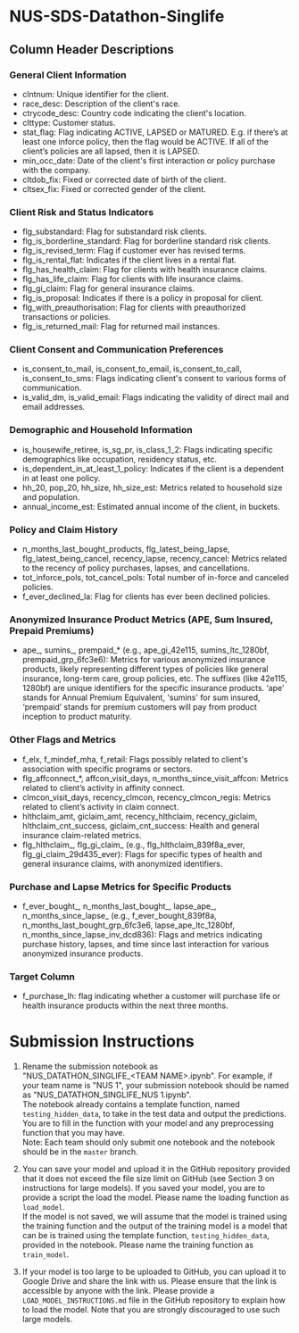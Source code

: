 # NUS-SDS-Datathon-Singlife

## Column Header Descriptions

### General Client Information

- clntnum: Unique identifier for the client.
- race_desc: Description of the client's race.
- ctrycode_desc: Country code indicating the client's location.
- clttype: Customer status.
- stat_flag: Flag indicating ACTIVE, LAPSED or MATURED. E.g. if there’s at least one inforce policy, then the flag would be ACTIVE. If all of the client’s policies are all lapsed, then it is LAPSED.
- min_occ_date: Date of the client's first interaction or policy purchase with the company.
- cltdob_fix: Fixed or corrected date of birth of the client.
- cltsex_fix: Fixed or corrected gender of the client.

### Client Risk and Status Indicators

- flg_substandard: Flag for substandard risk clients.
- flg_is_borderline_standard: Flag for borderline standard risk clients.
- flg_is_revised_term: Flag if customer ever has revised terms.
- flg_is_rental_flat: Indicates if the client lives in a rental flat.
- flg_has_health_claim: Flag for clients with health insurance claims.
- flg_has_life_claim: Flag for clients with life insurance claims.
- flg_gi_claim: Flag for general insurance claims.
- flg_is_proposal: Indicates if there is a policy in proposal for client.
- flg_with_preauthorisation: Flag for clients with preauthorized transactions or policies.
- flg_is_returned_mail: Flag for returned mail instances.

### Client Consent and Communication Preferences

- is_consent_to_mail, is_consent_to_email, is_consent_to_call, is_consent_to_sms: Flags indicating client's consent to various forms of communication.
- is_valid_dm, is_valid_email: Flags indicating the validity of direct mail and email addresses.

### Demographic and Household Information

- is_housewife_retiree, is_sg_pr, is_class_1_2: Flags indicating specific demographics like occupation, residency status, etc.
- is_dependent_in_at_least_1_policy: Indicates if the client is a dependent in at least one policy.
- hh_20, pop_20, hh_size, hh_size_est: Metrics related to household size and population.
- annual_income_est: Estimated annual income of the client, in buckets.

### Policy and Claim History

- n_months_last_bought_products, flg_latest_being_lapse, flg_latest_being_cancel, recency_lapse, recency_cancel: Metrics related to the recency of policy purchases, lapses, and cancellations.
- tot_inforce_pols, tot_cancel_pols: Total number of in-force and canceled policies.
- f_ever_declined_la: Flag for clients has ever been declined policies.

### Anonymized Insurance Product Metrics (APE, Sum Insured, Prepaid Premiums)

- ape_, sumins_, prempaid_* (e.g., ape_gi_42e115, sumins_ltc_1280bf, prempaid_grp_6fc3e6): Metrics for various anonymized insurance products, likely representing different types of policies like general insurance, long-term care, group policies, etc. The suffixes (like 42e115, 1280bf) are unique identifiers for the specific insurance products. ‘ape’ stands for  Annual Premium Equivalent, 'sumins' for sum insured, ‘prempaid’ stands for premium customers will pay from product inception to product maturity. 

### Other Flags and Metrics

- f_elx, f_mindef_mha, f_retail: Flags possibly related to client's association with specific programs or sectors.
- flg_affconnect_*, affcon_visit_days, n_months_since_visit_affcon: Metrics related to client’s activity in affinity connect.
- clmcon_visit_days, recency_clmcon, recency_clmcon_regis: Metrics related to client’s activity in claim connect.
- hlthclaim_amt, giclaim_amt, recency_hlthclaim, recency_giclaim, hlthclaim_cnt_success, giclaim_cnt_success: Health and general insurance claim-related metrics.
- flg_hlthclaim_, flg_gi_claim_ (e.g., flg_hlthclaim_839f8a_ever, flg_gi_claim_29d435_ever): Flags for specific types of health and general insurance claims, with anonymized identifiers.

### Purchase and Lapse Metrics for Specific Products

- f_ever_bought_, n_months_last_bought_, lapse_ape_, n_months_since_lapse_ (e.g., f_ever_bought_839f8a, n_months_last_bought_grp_6fc3e6, lapse_ape_ltc_1280bf, n_months_since_lapse_inv_dcd836): Flags and metrics indicating purchase history, lapses, and time since last interaction for various anonymized insurance products.

### Target Column

- f_purchase_lh: flag indicating whether a customer will purchase life or health insurance products within the next three months.

# Submission Instructions

1. Rename the submission notebook as "NUS_DATATHON_SINGLIFE_\<TEAM NAME\>.ipynb". For example, if your team name is "NUS 1", your submission notebook should be named as "NUS_DATATHON_SINGLIFE_NUS 1.ipynb". \
The notebook already contains a template function, named `testing_hidden_data`, to take in the test data and output the predictions. You are to fill in the function with your model and any preprocessing function that you may have. \
Note: Each team should only submit one notebook and the notebook should be in the `master` branch.

2. You can save your model and upload it in the GitHub repository provided that it does not exceed the file size limit on GitHub (see Section 3 on instructions for large models). If you saved your model, you are to provide a script the load the model. Please name the loading function as `load_model`. \
If the model is not saved, we will assume that the model is trained using the training function and the output of the training model is a model that can be is trained using the template function, `testing_hidden_data`, provided in the notebook. Please name the training function as `train_model`.

3. If your model is too large to be uploaded to GitHub, you can upload it to Google Drive and share the link with us. Please ensure that the link is accessible by anyone with the link. Please provide a `LOAD_MODEL_INSTRUCTIONS.md` file in the GitHub repository to explain how to load the model. Note that you are strongly discouraged to use such large models. 